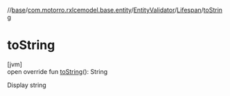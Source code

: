 //[base](../../../../index.md)/[com.motorro.rxlcemodel.base.entity](../../index.md)/[EntityValidator](../index.md)/[Lifespan](index.md)/[toString](to-string.md)

# toString

[jvm]\
open override fun [toString](to-string.md)(): String

Display string
